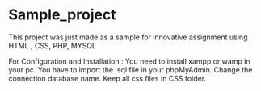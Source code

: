 # Sample_project
This project was just made as a sample for innovative assignment using HTML , CSS, PHP, MYSQL

For Configuration and Installation :
You need to install xampp or wamp in your pc. You have to import the .sql file in your phpMyAdmin.
Change the connection database name. Keep all css files in CSS folder.
